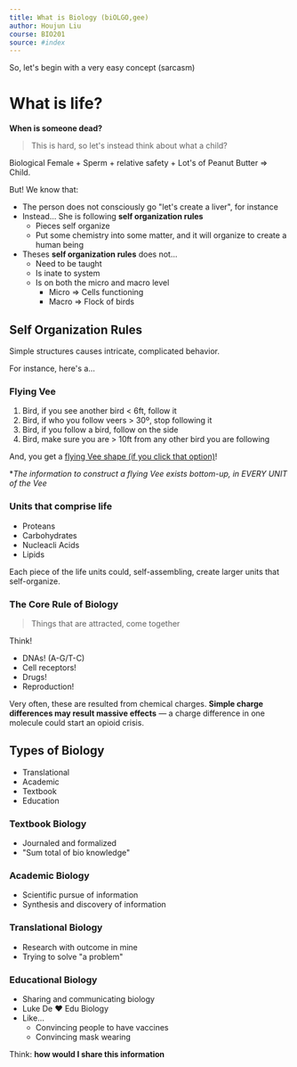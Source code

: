 ```yaml
---
title: What is Biology (biOLGO,gee)
author: Houjun Liu
course: BIO201
source: #index
---
```


So, let's begin with a very easy concept (sarcasm)

# What is life?
**When is someone dead?**

> This is hard, so let's instead think about what a child?

Biological Female + Sperm + relative safety + Lot's of Peanut Butter => Child.

But! We know that:

* The person does not consciously go "let's create a liver", for instance
* Instead… She is following **self organization rules**
    * Pieces self organize
    * Put some chemistry into some matter, and it will organize to create a human being
* Theses **self organization rules** does not…
    * Need to be taught
    * Is inate to system
    * Is on both the micro and macro level
        * Micro => Cells functioning
        * Macro => Flock of birds

## Self Organization Rules
Simple structures causes intricate, complicated behavior.

For instance, here's a…

### Flying Vee
1. Bird, if you see another bird < 6ft, follow it
2. Bird, if who you follow veers > 30º, stop following it
3. Bird, if you follow a bird, follow on the side
4. Bird, make sure you are > 10ft from any other bird you are following

And, you get a [flying Vee shape (if you click that option)](https://netlogoweb.org)!

**The information to construct a flying Vee exists bottom-up, in EVERY UNIT of the Vee*

### Units that comprise life
* Proteans
* Carbohydrates
* Nucleacli Acids
* Lipids

Each piece of the life units could, self-assembling, create larger units that self-organize.

### The Core Rule of Biology
> Things that are attracted, come together

Think!

* DNAs! (A-G/T-C)
* Cell receptors!
* Drugs!
* Reproduction!

Very often, these are resulted from chemical charges.
**Simple charge differences may result massive effects** — a charge difference in one molecule could start an opioid crisis.
 
 
## Types of Biology
* Translational
* Academic
* Textbook
* Education

### Textbook Biology
* Journaled and formalized
* "Sum total of bio knowledge"

### Academic Biology
* Scientific pursue of information
* Synthesis and discovery of information

### Translational Biology
* Research with outcome in mine
* Trying to solve "a problem"

### Educational Biology
* Sharing and communicating biology
* Luke De :heart: Edu Biology 
* Like…
    * Convincing people to have vaccines
    * Convincing mask wearing

Think: **how would I share this information** 